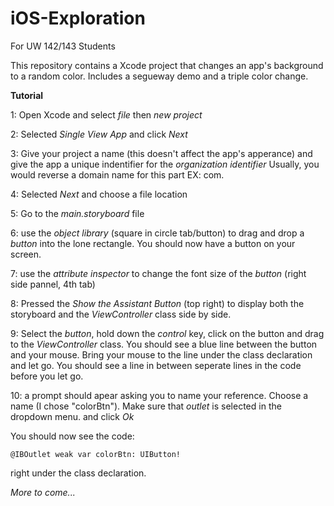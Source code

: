 # iOS-Exploration

For UW 142/143 Students

This repository contains a Xcode project that changes an app's background to a random color. Includes a segueway demo and a triple color change.

**Tutorial**

1: Open Xcode and select *file* then *new project*

2: Selected *Single View App* and click *Next*

3: Give your project a name (this doesn't affect the app's apperance) and give the app a unique indentifier for the *organization identifier*
Usually, you would reverse a domain name for this part EX: com.<your name or organization>

4: Selected *Next* and choose a file location

5: Go to the *main.storyboard* file

6: use the *object library* (square in circle tab/button) to drag and drop a *button* into the lone rectangle. You should now have a button on your screen.

7: use the *attribute inspector* to change the font size of the *button* (right side pannel, 4th tab)

8: Pressed the *Show the Assistant Button* (top right) to display both the storyboard and the *ViewController* class side by side.

9: Select the *button*, hold down the *control* key, click on the button and drag to the *ViewController* class. You should see a blue line between the button and your mouse. Bring your mouse to the line under the class declaration and let go. You should see a line in between seperate lines in the code before you let go.

10: a prompt should apear asking you to name your reference. Choose a name (I chose "colorBtn"). Make sure that *outlet* is selected in the dropdown menu. and click *Ok*

You should now see the code:
```
@IBOutlet weak var colorBtn: UIButton!
```

right under the class declaration.

*More to come...*
